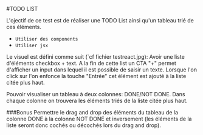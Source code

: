 
#TODO LIST

L'ojectif de ce test est de réaliser une TODO List ainsi qu'un tableau trié de ces éléments.

- `Utiliser des components`
- `Utiliser jsx`

Le visuel est défini comme suit (`cf fichier testreact.jpg): Avoir une liste d'éléments checkbox + text. A la fin de cette list un CTA "+" permet d'afficher un input dans lequel il est possible de saisir un texte. Lorsque l'on click sur l'on enfonce la touche "Entrée" cet élément est ajouté à la liste citée plus haut.

Pouvoir visualiser un tableau à deux colonnes: DONE/NOT DONE. Dans chaque colonne on trouvera les éléments triés de la liste citée plus haut.

###Bonus 
Permettre le drag and drop des éléments du tableau de la colonne DONE à la colonne NOT DONE et inversement (les éléments de la liste seront donc cochés ou décochés lors du drag and drop).
